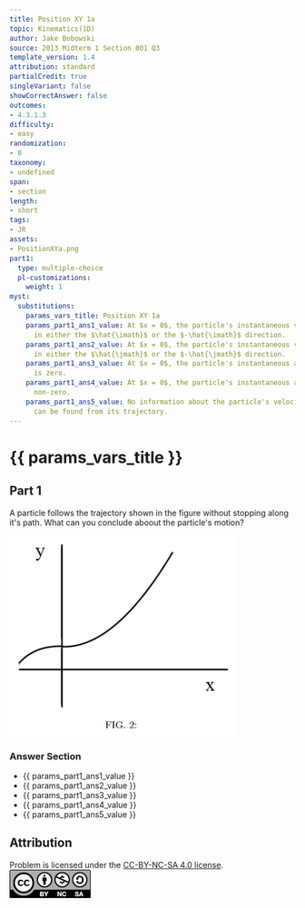 ```yaml
---
title: Position XY 1a
topic: Kinematics(1D)
author: Jake Bobowski
source: 2013 Midterm 1 Section 001 Q3
template_version: 1.4
attribution: standard
partialCredit: true
singleVariant: false
showCorrectAnswer: false
outcomes:
- 4.3.1.3
difficulty:
- easy
randomization:
- 0
taxonomy:
- undefined
span:
- section
length:
- short
tags:
- JR
assets:
- PositionXYa.png
part1:
  type: multiple-choice
  pl-customizations:
    weight: 1
myst:
  substitutions:
    params_vars_title: Position XY 1a
    params_part1_ans1_value: At $x = 0$, the particle's instantaneous velocity points
      in either the $\hat{\imath}$ or the $-\hat{\imath}$ direction.
    params_part1_ans2_value: At $x = 0$, the particle's instantaneous velocity points
      in either the $\hat{\jmath}$ or the $-\hat{\jmath}$ direction.
    params_part1_ans3_value: At $x = 0$, the particle's instantaneous acceleration
      is zero.
    params_part1_ans4_value: At $x = 0$, the particle's instantaneous acceleration
      non-zero.
    params_part1_ans5_value: No information about the particle's velocity or acceleration
      can be found from its trajectory.
---
```

# {{ params_vars_title }}

## Part 1

A particle follows the trajectory shown in the figure without stopping along it's path. What can you conclude aboout the particle's motion?

<img src="PositionXYa.png" width=400 alt="An image showing a particle's trajectory on a cartesian plane (x versus y). For negative x-coordinates, the particle follows a concave down trajectory with positive y-coordinates. At the y-axis, the particles trajectory is parallel to the x-axis. For positive x-coordinates, the particle follows a concave up trajectory with positive y-coordinates.">

### Answer Section

- {{ params_part1_ans1_value }}
- {{ params_part1_ans2_value }}
- {{ params_part1_ans3_value }}
- {{ params_part1_ans4_value }}
- {{ params_part1_ans5_value }}

## Attribution

Problem is licensed under the [CC-BY-NC-SA 4.0 license](https://creativecommons.org/licenses/by-nc-sa/4.0/).<br> ![The Creative Commons 4.0 license requiring attribution-BY, non-commercial-NC, and share-alike-SA license.](https://raw.githubusercontent.com/firasm/bits/master/by-nc-sa.png)